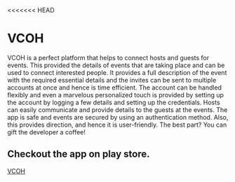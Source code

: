 <<<<<<< HEAD

# VCOH

VCOH is a perfect platform that helps to connect hosts and guests for events. This provided the details of events that are taking place and can be used to connect interested people. It provides a full description of the event with the required essential details and the invites can be sent to multiple accounts at once and hence is time efficient. The account can be handled flexibly and even a marvelous personalized touch is provided by setting up the account by logging a few details and setting up the credentials. Hosts can easily communicate and provide details to the guests at the events. The app is safe and events are secured by using an authentication method. Also, this provides direction, and hence it is user-friendly. The best part? You can gift the developer a coffee!

 
## Checkout the app on play store.
 
[VCOH](https://play.google.com/store/apps/details?id=com.yashwanth.vcoh)
 
